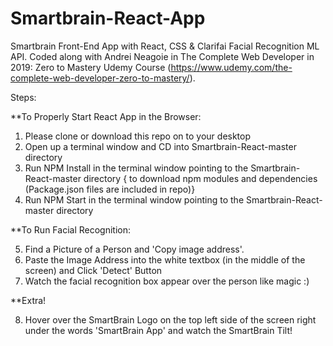 # Smartbrain-React-App
Smartbrain Front-End App with React, CSS & Clarifai Facial Recognition ML API. Coded along with Andrei Neagoie in The Complete Web Developer in 2019: Zero to Mastery Udemy Course (https://www.udemy.com/the-complete-web-developer-zero-to-mastery/).

Steps:

**To Properly Start React App in the Browser:

1. Please clone or download this repo on to your desktop
2. Open up a terminal window and CD into Smartbrain-React-master directory 
3. Run NPM Install in the terminal window pointing to the Smartbrain-React-master directory { to download npm modules and dependencies (Package.json files are included in repo)}
4. Run NPM Start in the terminal window pointing to the Smartbrain-React-master directory

**To Run Facial Recognition:

5. Find a Picture of a Person and 'Copy image address'.
6. Paste the Image Address into the white textbox (in the middle of the screen) and Click 'Detect' Button
7. Watch the facial recognition box appear over the person like magic :)

**Extra! 

8. Hover over the SmartBrain Logo on the top left side of the screen right under the words 'SmartBrain App' and watch the SmartBrain Tilt!
